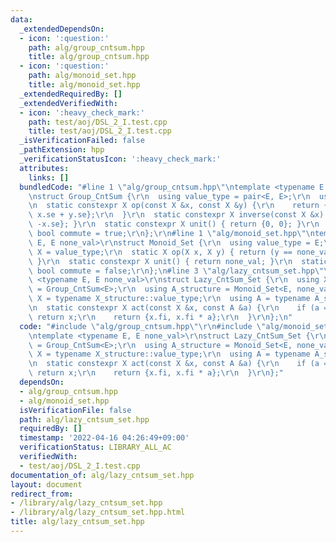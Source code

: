 ```yaml
---
data:
  _extendedDependsOn:
  - icon: ':question:'
    path: alg/group_cntsum.hpp
    title: alg/group_cntsum.hpp
  - icon: ':question:'
    path: alg/monoid_set.hpp
    title: alg/monoid_set.hpp
  _extendedRequiredBy: []
  _extendedVerifiedWith:
  - icon: ':heavy_check_mark:'
    path: test/aoj/DSL_2_I.test.cpp
    title: test/aoj/DSL_2_I.test.cpp
  _isVerificationFailed: false
  _pathExtension: hpp
  _verificationStatusIcon: ':heavy_check_mark:'
  attributes:
    links: []
  bundledCode: "#line 1 \"alg/group_cntsum.hpp\"\ntemplate <typename E = long long>\r\
    \nstruct Group_CntSum {\r\n  using value_type = pair<E, E>;\r\n  using X = value_type;\r\
    \n  static constexpr X op(const X &x, const X &y) {\r\n    return {x.fi + y.fi,\
    \ x.se + y.se};\r\n  }\r\n  static constexpr X inverse(const X &x) { return {-x.fi,\
    \ -x.se}; }\r\n  static constexpr X unit() { return {0, 0}; }\r\n  static constexpr\
    \ bool commute = true;\r\n};\r\n#line 1 \"alg/monoid_set.hpp\"\ntemplate <typename\
    \ E, E none_val>\r\nstruct Monoid_Set {\r\n  using value_type = E;\r\n  using\
    \ X = value_type;\r\n  static X op(X x, X y) { return (y == none_val ? x : y);\
    \ }\r\n  static constexpr X unit() { return none_val; }\r\n  static constexpr\
    \ bool commute = false;\r\n};\n#line 3 \"alg/lazy_cntsum_set.hpp\"\n\r\ntemplate\
    \ <typename E, E none_val>\r\nstruct Lazy_CntSum_Set {\r\n  using X_structure\
    \ = Group_CntSum<E>;\r\n  using A_structure = Monoid_Set<E, none_val>;\r\n  using\
    \ X = typename X_structure::value_type;\r\n  using A = typename A_structure::value_type;\r\
    \n  static constexpr X act(const X &x, const A &a) {\r\n    if (a == A_structure::unit())\
    \ return x;\r\n    return {x.fi, x.fi * a};\r\n  }\r\n};\n"
  code: "#include \"alg/group_cntsum.hpp\"\r\n#include \"alg/monoid_set.hpp\"\r\n\r\
    \ntemplate <typename E, E none_val>\r\nstruct Lazy_CntSum_Set {\r\n  using X_structure\
    \ = Group_CntSum<E>;\r\n  using A_structure = Monoid_Set<E, none_val>;\r\n  using\
    \ X = typename X_structure::value_type;\r\n  using A = typename A_structure::value_type;\r\
    \n  static constexpr X act(const X &x, const A &a) {\r\n    if (a == A_structure::unit())\
    \ return x;\r\n    return {x.fi, x.fi * a};\r\n  }\r\n};"
  dependsOn:
  - alg/group_cntsum.hpp
  - alg/monoid_set.hpp
  isVerificationFile: false
  path: alg/lazy_cntsum_set.hpp
  requiredBy: []
  timestamp: '2022-04-16 04:26:49+09:00'
  verificationStatus: LIBRARY_ALL_AC
  verifiedWith:
  - test/aoj/DSL_2_I.test.cpp
documentation_of: alg/lazy_cntsum_set.hpp
layout: document
redirect_from:
- /library/alg/lazy_cntsum_set.hpp
- /library/alg/lazy_cntsum_set.hpp.html
title: alg/lazy_cntsum_set.hpp
---
```

